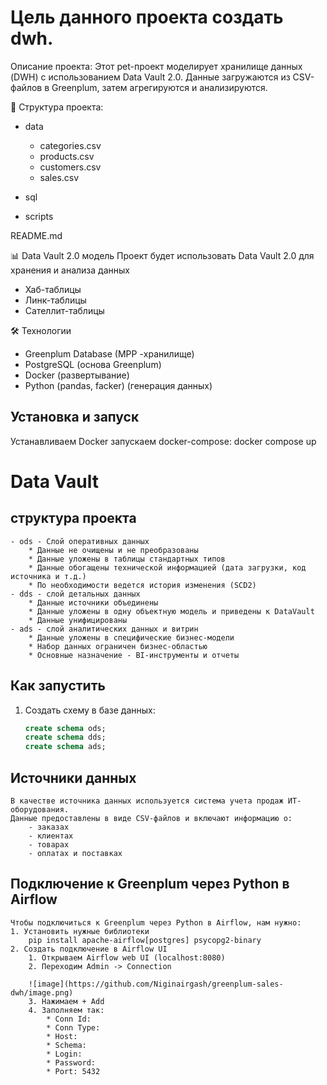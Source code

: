 # Цель данного проекта создать dwh.

Описание проекта:
Этот pet-проект моделирует хранилище данных (DWH) c использованием Data Vault 2.0. Данные загружаются из CSV-файлов в Greenplum, затем агрегируются и анализируются.

📁 Структура проекта:
- data
    - categories.csv
    - products.csv
    - customers.csv
    - sales.csv
- sql
    
- scripts
    
README.md

📊 Data Vault 2.0 модель
Проект будет использовать Data Vault 2.0 для хранения и анализа данных
* Хаб-таблицы
* Линк-таблицы
* Сателлит-таблицы

🛠 Технологии
* Greenplum Database (MPP -хранилище)
* PostgreSQL (основа Greenplum)
* Docker (развертывание)
* Python (pandas, facker) (генерация данных)

## Установка и запуск

Устанавливаем Docker 
 запускаем  docker-compose:
    docker compose up
    

# Data Vault 
## структура проекта
    - ods - Слой оперативных данных
        * Данные не очищены и не преобразованы
        * Данные уложены в таблицы стандартных типов
        * Данные обогащены технической информацией (дата загрузки, код источника и т.д.)
        * По необходимости ведется история изменения (SCD2)
    - dds - слой детальных данных
        * Данные источники объединены
        * Данные уложены в одну объектную модель и приведены к DataVault
        * Данные унифицированы
    - ads - слой аналитических данных и витрин
        * Данные уложены в специфические бизнес-модели
        * Набор данных ограничен бизнес-областью
        * Основные назначение - BI-инструменты и отчеты

## Как запустить 
1. Создать схему в базе данных:
    ```sql
    create schema ods;
    create schema dds;
    create schema ads;

## Источники данных
    В качестве источника данных используется система учета продаж ИТ-оборудования. 
    Данные предоставлены в виде CSV-файлов и включают информацию о:
        - заказах
        - клиентах
        - товарах
        - оплатах и поставках

## Подключение к Greenplum через Python в Airflow
    Чтобы подключиться к Greenplum через Python в Airflow, нам нужно:
    1. Установить нужные библиотеки
        pip install apache-airflow[postgres] psycopg2-binary
    2. Создать подключение в Airflow UI
        1. Открываем Airflow web UI (localhost:8080)
        2. Переходим Admin -> Connection

        ![image](https://github.com/Niginairgash/greenplum-sales-dwh/image.png)
        3. Нажимаем + Add
        4. Заполняем так:
            * Conn Id:
            * Conn Type:
            * Host:
            * Schema: 
            * Login:
            * Password:
            * Port: 5432 
